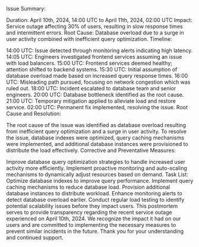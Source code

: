 Issue Summary:

Duration: April 10th, 2024, 14:00 UTC to April 11th, 2024, 02:00 UTC
Impact: Service outage affecting 30% of users, resulting in slow response times and intermittent errors.
Root Cause: Database overload due to a surge in user activity combined with inefficient query optimization.
Timeline:

14:00 UTC: Issue detected through monitoring alerts indicating high latency.
14:05 UTC: Engineers investigated frontend services assuming an issue with load balancers.
15:00 UTC: Frontend services deemed healthy; attention shifted to backend systems.
15:30 UTC: Initial assumption of database overload made based on increased query response times.
16:00 UTC: Misleading path pursued, focusing on network congestion which was ruled out.
18:00 UTC: Incident escalated to database team and senior engineers.
20:00 UTC: Database bottleneck identified as the root cause.
21:00 UTC: Temporary mitigation applied to alleviate load and restore service.
02:00 UTC: Permanent fix implemented, resolving the issue.
Root Cause and Resolution:

The root cause of the issue was identified as database overload resulting from inefficient query optimization and a surge in user activity.
To resolve the issue, database indexes were optimized, query caching mechanisms were implemented, and additional database instances were provisioned to distribute the load effectively.
Corrective and Preventative Measures:

Improve database query optimization strategies to handle increased user activity more efficiently.
Implement proactive monitoring and auto-scaling mechanisms to dynamically adjust resources based on demand.
Task List:
Optimize database indexes to improve query performance.
Implement query caching mechanisms to reduce database load.
Provision additional database instances to distribute workload.
Enhance monitoring alerts to detect database overload earlier.
Conduct regular load testing to identify potential scalability issues before they impact users.
This postmortem serves to provide transparency regarding the recent service outage experienced on April 10th, 2024. We recognize the impact it had on our users and are committed to implementing the necessary measures to prevent similar incidents in the future. Thank you for your understanding and continued support.
